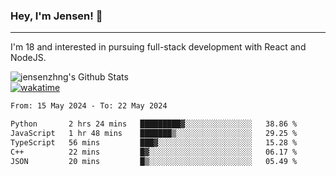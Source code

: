 ### Hey, I'm Jensen! 👋

---

I'm 18 and interested in pursuing full-stack development with React and NodeJS.

![jensenzhng's Github Stats](https://github-readme-stats.vercel.app/api?username=jensenzhng&theme=dark&show_icons=true&count_private=true)
<br />
[![wakatime](https://wakatime.com/badge/user/cbfc263d-3611-4e36-8278-8fad45fe3f62.svg)](https://wakatime.com/@cbfc263d-3611-4e36-8278-8fad45fe3f62)

<!--START_SECTION:waka-->

```txt
From: 15 May 2024 - To: 22 May 2024

Python       2 hrs 24 mins   █████████▓░░░░░░░░░░░░░░░   38.86 %
JavaScript   1 hr 48 mins    ███████▒░░░░░░░░░░░░░░░░░   29.25 %
TypeScript   56 mins         ███▓░░░░░░░░░░░░░░░░░░░░░   15.28 %
C++          22 mins         █▓░░░░░░░░░░░░░░░░░░░░░░░   06.17 %
JSON         20 mins         █▒░░░░░░░░░░░░░░░░░░░░░░░   05.49 %
```

<!--END_SECTION:waka-->
